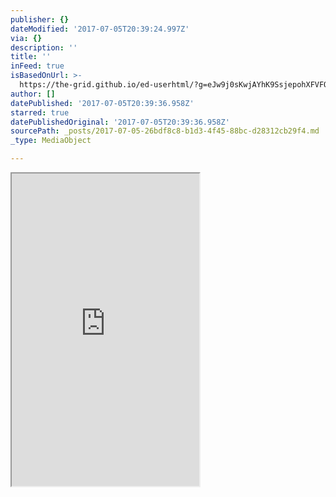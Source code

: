 ```yaml
---
publisher: {}
dateModified: '2017-07-05T20:39:24.997Z'
via: {}
description: ''
title: ''
inFeed: true
isBasedOnUrl: >-
  https://the-grid.github.io/ed-userhtml/?g=eJw9j0sKwjAYhK9SsjepohXFVFQUK7rwtelGYv_fNMU0mkR7Cm_lwXy7_IaZYaanDlZoDJzNOMm9P7kuY2AyR6Ux8og0M5odjNWOAUNWnwyS03K-hmOaJK5wkR8V6-nCp3q2rWFnNO5MG1UzGUblojyvNgJDkOlsJ9lVYfWq6aPeIwAC9_aCJKgU-JyTdhSSIEclc89JK3zCe9beWEDLyZO1sFKVP8tf-OZDEm_vN-XFVZQFUkp77HMsfgAAZ0y0
author: []
datePublished: '2017-07-05T20:39:36.958Z'
starred: true
datePublishedOriginal: '2017-07-05T20:39:36.958Z'
sourcePath: _posts/2017-07-05-26bdf8c8-b1d3-4f45-88bc-d28312cb29f4.md
_type: MediaObject

---
```

<iframe src="https://the-grid.github.io/ed-userhtml/?g=eJw9j0sKwjAYhK9SsjepohXFVFQUK7rwtelGYv_fNMU0mkR7Cm_lwXy7_IaZYaanDlZoDJzNOMm9P7kuY2AyR6Ux8og0M5odjNWOAUNWnwyS03K-hmOaJK5wkR8V6-nCp3q2rWFnNO5MG1UzGUblojyvNgJDkOlsJ9lVYfWq6aPeIwAC9_aCJKgU-JyTdhSSIEclc89JK3zCe9beWEDLyZO1sFKVP8tf-OZDEm_vN-XFVZQFUkp77HMsfgAAZ0y0" height="500" style=""></iframe>